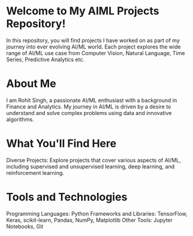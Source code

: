 # Welcome to My AIML Projects Repository!

In this repository, you will find projects I have worked on as part of my journey into ever evolving AI/ML world. Each project explores the wide range of AI/ML use case from Computer Vision, Natural Language, Time Series, Predictive Analytics etc. 

# About Me

I am Rohit Singh, a passionate AI/ML enthusiast with a background in Finance and Analytics. My journey in AI/ML is driven by a desire to understand and solve complex problems using data and innovative algorithms.

# What You'll Find Here

Diverse Projects: Explore projects that cover various aspects of AI/ML, including supervised and unsupervised learning, deep learning, and reinforcement learning.

# Tools and Technologies

Programming Languages: Python
Frameworks and Libraries: TensorFlow, Keras, scikit-learn, Pandas, NumPy, Matplotlib
Other Tools: Jupyter Notebooks, Git
